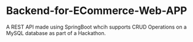 # Backend-for-ECommerce-Web-APP
A REST API made using SpringBoot whcih supports CRUD Operations on a MySQL database as part of a Hackathon.
